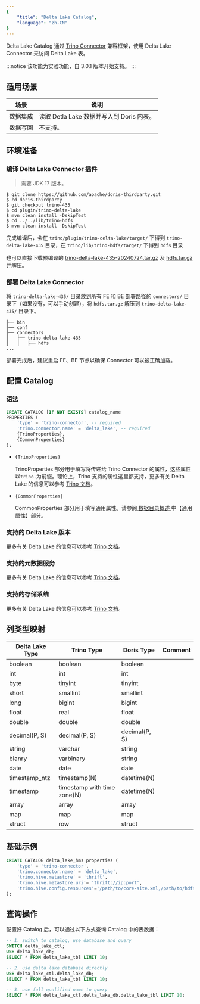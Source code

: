 ```yaml
---
{
    "title": "Delta Lake Catalog",
    "language": "zh-CN"
}
---
```


Delta Lake Catalog 通过 [Trino Connector](https://doris.apache.org/zh-CN/community/how-to-contribute/trino-connector-developer-guide/) 兼容框架，使用 Delta Lake Connector 来访问 Delta Lake 表。

:::notice
该功能为实验功能，自 3.0.1 版本开始支持。
:::

## 适用场景

| 场景 | 说明 |
| ---- | ------------------------------ |
| 数据集成 | 读取 Detla Lake 数据并写入到 Doris 内表。 |
| 数据写回 | 不支持。                           |

## 环境准备

### 编译 Delta Lake Connector 插件

> 需要 JDK 17 版本。

```shell
$ git clone https://github.com/apache/doris-thirdparty.git
$ cd doris-thirdparty
$ git checkout trino-435
$ cd plugin/trino-delta-lake
$ mvn clean install -DskipTest
$ cd ../../lib/trino-hdfs
$ mvn clean install -DskipTest
```

完成编译后，会在 `trino/plugin/trino-delta-lake/target/` 下得到 `trino-delta-lake-435` 目录，在 `trino/lib/trino-hdfs/target/` 下得到 `hdfs` 目录

也可以直接下载预编译的 [trino-delta-lake-435-20240724.tar.gz](https://github.com/apache/Doris-thirdparty/releases/download/trino-435-20240724/trino-delta-lake-435-20240724.tar.gz) 及 [hdfs.tar.gz](https://github.com/apache/doris-thirdparty/releases/download/trino-435-20240724/trino-hdfs-435-20240724.tar.gz) 并解压。

### 部署 Delta Lake Connector

将 `trino-delta-lake-435/` 目录放到所有 FE 和 BE 部署路径的 `connectors/` 目录下（如果没有，可以手动创建），将 `hdfs.tar.gz` 解压到 `trino-delta-lake-435/` 目录下。

```text
├── bin
├── conf
├── connectors
│   ├── trino-delta-lake-435
│   │   ├── hdfs
...
```

部署完成后，建议重启 FE、BE 节点以确保 Connector 可以被正确加载。

## 配置 Catalog

### 语法

```sql
CREATE CATALOG [IF NOT EXISTS] catalog_name
PROPERTIES (
    'type' = 'trino-connector', -- required
    'trino.connector.name' = 'delta_lake', -- required
    {TrinoProperties},
    {CommonProperties}
);
```

* `{TrinoProperties}`

  TrinoProperties 部分用于填写将传递给 Trino Connector 的属性，这些属性以`trino.`为前缀。理论上，Trino 支持的属性这里都支持，更多有关 Delta Lake 的信息可以参考 [Trino 文档](https://trino.io/docs/435/connector/delta-lake.html)。

* `{CommonProperties}`

  CommonProperties 部分用于填写通用属性。请参阅[ 数据目录概述 ](../catalog-overview.md)中【通用属性】部分。

### 支持的 Delta Lake 版本

更多有关 Delta Lake 的信息可以参考 [Trino 文档](https://trino.io/docs/435/connector/delta-lake.html)。

### 支持的元数据服务

更多有关 Delta Lake 的信息可以参考 [Trino 文档](https://trino.io/docs/435/connector/delta-lake.html)。

### 支持的存储系统

更多有关 Delta Lake 的信息可以参考 [Trino 文档](https://trino.io/docs/435/connector/delta-lake.html)。

## 列类型映射

| Delta Lake Type | Trino Type                  | Doris Type    | Comment |
| --------------- | --------------------------- | ------------- | ------- |
| boolean         | boolean                     | boolean       |         |
| int             | int                         | int           |         |
| byte            | tinyint                     | tinyint       |         |
| short           | smallint                    | smallint      |         |
| long            | bigint                      | bigint        |         |
| float           | real                        | float         |         |
| double          | double                      | double        |         |
| decimal(P, S)   | decimal(P, S)               | decimal(P, S) |         |
| string          | varchar                     | string        |         |
| bianry          | varbinary                   | string        |         |
| date            | date                        | date          |         |
| timestamp\_ntz  | timestamp(N)                | datetime(N)   |         |
| timestamp       | timestamp with time zone(N) | datetime(N)   |         |
| array           | array                       | array         |         |
| map             | map                         | map           |         |
| struct          | row                         | struct        |         |

## 基础示例

```sql
CREATE CATALOG delta_lake_hms properties ( 
    'type' = 'trino-connector', 
    'trino.connector.name' = 'delta_lake',
    'trino.hive.metastore' = 'thrift',
    'trino.hive.metastore.uri'= 'thrift://ip:port',
    'trino.hive.config.resources'='/path/to/core-site.xml,/path/to/hdfs-site.xml'
);
```

## 查询操作

配置好 Catalog 后，可以通过以下方式查询 Catalog 中的表数据：

```sql
-- 1. switch to catalog, use database and query
SWITCH delta_lake_ctl;
USE delta_lake_db;
SELECT * FROM delta_lake_tbl LIMIT 10;

-- 2. use dalta lake database directly
USE delta_lake_ctl.delta_lake_db;
SELECT * FROM delta_lake_tbl LIMIT 10;

-- 3. use full qualified name to query
SELECT * FROM delta_lake_ctl.delta_lake_db.delta_lake_tbl LIMIT 10;
```

